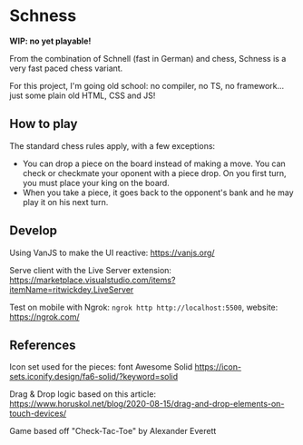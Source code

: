 # Schness

**WIP: no yet playable!**

From the combination of Schnell (fast in German) and chess, Schness is a very fast paced chess variant.

For this project, I'm going old school: no compiler, no TS, no framework... just some plain old HTML, CSS and JS!

## How to play

The standard chess rules apply, with a few exceptions:

- You can drop a piece on the board instead of making a move. You can check or checkmate your oponent with a piece drop. On you first turn, you must place your king on the board.
- When you take a piece, it goes back to the opponent's bank and he may play it on his next turn.

## Develop

Using VanJS to make the UI reactive: https://vanjs.org/

Serve client with the Live Server extension: https://marketplace.visualstudio.com/items?itemName=ritwickdey.LiveServer

Test on mobile with Ngrok: `ngrok http http://localhost:5500`, website: https://ngrok.com/

## References

Icon set used for the pieces: font Awesome Solid https://icon-sets.iconify.design/fa6-solid/?keyword=solid

Drag & Drop logic based on this article: https://www.horuskol.net/blog/2020-08-15/drag-and-drop-elements-on-touch-devices/

Game based off "Check-Tac-Toe" by Alexander Everett
